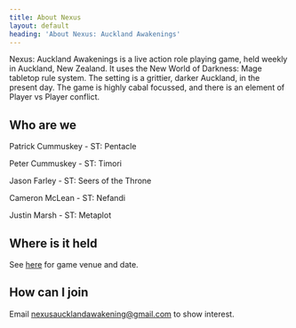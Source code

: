 ```yaml
---
title: About Nexus
layout: default
heading: 'About Nexus: Auckland Awakenings'
---
```


Nexus: Auckland Awakenings is a live action role playing game, held weekly in Auckland, New Zealand. It uses the New World of Darkness: Mage tabletop rule system.
The setting is a grittier, darker Auckland, in the present day. The game is highly cabal focussed, and there is an element of Player vs Player conflict. 

Who are we
----------

Patrick Cummuskey - ST: Pentacle

Peter Cummuskey   - ST: Timori

Jason Farley      - ST: Seers of the Throne

Cameron McLean    - ST: Nefandi

Justin Marsh      - ST: Metaplot


Where is it held
----------------

See [here](http://nexus.gen.nz/gamelocations) for game venue and date.

How can I join
--------------

Email [nexusaucklandawakening@gmail.com](mailto:nexusaucklandawakening@gmail.com) to show interest.


